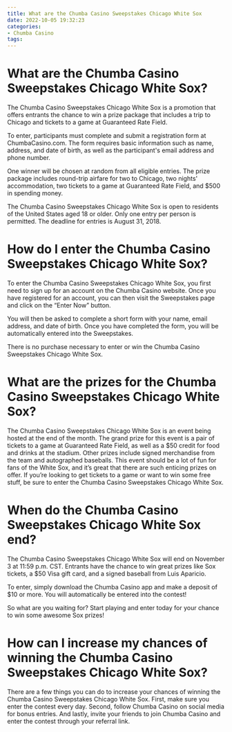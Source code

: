 ```yaml
---
title: What are the Chumba Casino Sweepstakes Chicago White Sox
date: 2022-10-05 19:32:23
categories:
- Chumba Casino
tags:
---
```



#  What are the Chumba Casino Sweepstakes Chicago White Sox?

The Chumba Casino Sweepstakes Chicago White Sox is a promotion that offers entrants the chance to win a prize package that includes a trip to Chicago and tickets to a game at Guaranteed Rate Field.

To enter, participants must complete and submit a registration form at ChumbaCasino.com. The form requires basic information such as name, address, and date of birth, as well as the participant's email address and phone number.

One winner will be chosen at random from all eligible entries. The prize package includes round-trip airfare for two to Chicago, two nights' accommodation, two tickets to a game at Guaranteed Rate Field, and $500 in spending money.

The Chumba Casino Sweepstakes Chicago White Sox is open to residents of the United States aged 18 or older. Only one entry per person is permitted. The deadline for entries is August 31, 2018.

#  How do I enter the Chumba Casino Sweepstakes Chicago White Sox?

To enter the Chumba Casino Sweepstakes Chicago White Sox, you first need to sign up for an account on the Chumba Casino website. Once you have registered for an account, you can then visit the Sweepstakes page and click on the “Enter Now” button.

You will then be asked to complete a short form with your name, email address, and date of birth. Once you have completed the form, you will be automatically entered into the Sweepstakes.

There is no purchase necessary to enter or win the Chumba Casino Sweepstakes Chicago White Sox.

#  What are the prizes for the Chumba Casino Sweepstakes Chicago White Sox?



The Chumba Casino Sweepstakes Chicago White Sox is an event being hosted at the end of the month. The grand prize for this event is a pair of tickets to a game at Guaranteed Rate Field, as well as a $50 credit for food and drinks at the stadium. Other prizes include signed merchandise from the team and autographed baseballs. This event should be a lot of fun for fans of the White Sox, and it’s great that there are such enticing prizes on offer. If you’re looking to get tickets to a game or want to win some free stuff, be sure to enter the Chumba Casino Sweepstakes Chicago White Sox.

#  When do the Chumba Casino Sweepstakes Chicago White Sox end?

The Chumba Casino Sweepstakes Chicago White Sox will end on November 3 at 11:59 p.m. CST. Entrants have the chance to win great prizes like Sox tickets, a $50 Visa gift card, and a signed baseball from Luis Aparicio.

To enter, simply download the Chumba Casino app and make a deposit of $10 or more. You will automatically be entered into the contest!

So what are you waiting for? Start playing and enter today for your chance to win some awesome Sox prizes!

#  How can I increase my chances of winning the Chumba Casino Sweepstakes Chicago White Sox?

There are a few things you can do to increase your chances of winning the Chumba Casino Sweepstakes Chicago White Sox. First, make sure you enter the contest every day. Second, follow Chumba Casino on social media for bonus entries. And lastly, invite your friends to join Chumba Casino and enter the contest through your referral link.